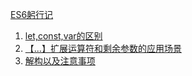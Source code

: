 [ES6躬行记](https://www.zhihu.com/column/pwes6)

1. [let,const,var的区别](https://github.com/SilenceRichard/Richard-Daily/issues/1)
2. [【...】扩展运算符和剩余参数的应用场景](https://github.com/SilenceRichard/Richard-Daily/issues/2)
3. [解构以及注意事项](https://github.com/SilenceRichard/Richard-Daily/issues/5)
